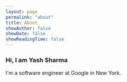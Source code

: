 ```yaml
---
layout: page
permalink: "about"
title: About
showAuthor: false
showDate: false
showReadingTime: false
---
```


### Hi, I am Yash Sharma

I'm a software engineer at Google in New York. 
